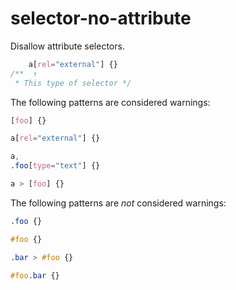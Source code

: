 # selector-no-attribute

Disallow attribute selectors.

```css
    a[rel="external"] {}
/**  ↑
 * This type of selector */
```

The following patterns are considered warnings:

```css
[foo] {}
```

```css
a[rel="external"] {}
```

```css
a,
.foo[type="text"] {}
```

```css
a > [foo] {}
```

The following patterns are *not* considered warnings:

```css
.foo {}
```

```css
#foo {}
```

```css
.bar > #foo {}
```

```css
#foo.bar {}
```

